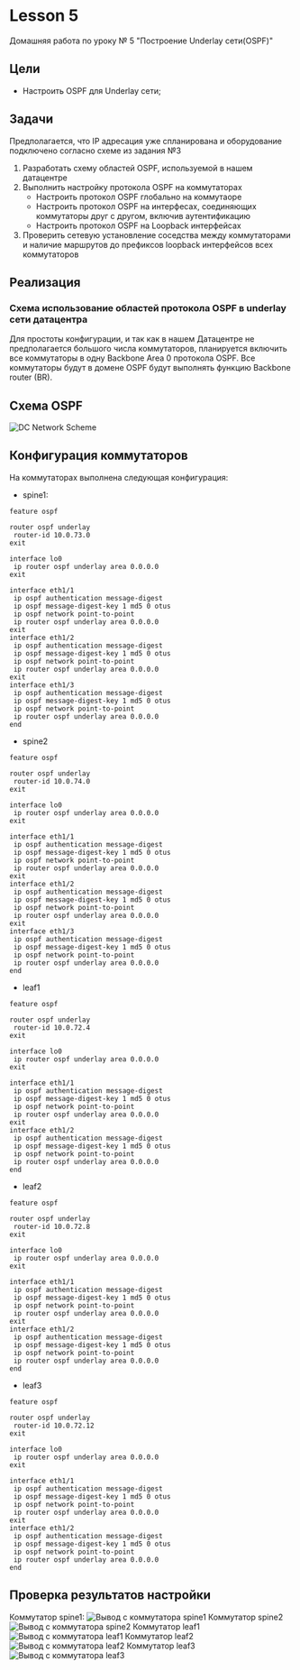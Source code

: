 # Lesson 5
Домашняя работа по уроку № 5 "Построение Underlay сети(OSPF)"

## Цели
* Настроить OSPF для Underlay сети;

## Задачи
   Предполагается, что IP адресация уже спланирована и оборудование подключено согласно схеме из задания №3  
1. Разработать схему областей OSPF, используемой в нашем датацентре
2. Выполнить настройку протокола OSPF на коммутаторах
   * Настроить протокол OSPF глобально на коммутаоре
   * Настроить протокол OSPF на интерфесах, соединяющих коммутаторы друг с другом, включив аутентификацию
   * Настроить протокол OSPF на Loopback интерфейсах 
3. Проверить сетевую установление соседства между коммутаторами и наличие маршрутов до префиксов loopback интерфейсов всех коммутаторов

## Реализация
### Схема использование областей протокола OSPF в underlay сети датацентра

Для простоты конфигурации, и так как в нашем Датацентре не предполагается большого числа коммутаторов, планируется включить все коммутаторы в одну Backbone Area 0 протокола OSPF. Все коммутаторы будут в домене OSPF будут выполнять функцию Backbone router (BR).

## Схема OSPF
![DC Network Scheme](img/DC-Network-OSPF.png)

## Конфигурация коммутаторов
На коммутаторах выполнена следующая конфигурация:
* spine1:
```
feature ospf

router ospf underlay
 router-id 10.0.73.0
exit

interface lo0
 ip router ospf underlay area 0.0.0.0
exit

interface eth1/1
 ip ospf authentication message-digest
 ip ospf message-digest-key 1 md5 0 otus
 ip ospf network point-to-point
 ip router ospf underlay area 0.0.0.0
exit
interface eth1/2
 ip ospf authentication message-digest
 ip ospf message-digest-key 1 md5 0 otus
 ip ospf network point-to-point
 ip router ospf underlay area 0.0.0.0
exit
interface eth1/3
 ip ospf authentication message-digest
 ip ospf message-digest-key 1 md5 0 otus
 ip ospf network point-to-point
 ip router ospf underlay area 0.0.0.0
end
```

* spine2
```
feature ospf

router ospf underlay
 router-id 10.0.74.0
exit

interface lo0
 ip router ospf underlay area 0.0.0.0
exit

interface eth1/1
 ip ospf authentication message-digest
 ip ospf message-digest-key 1 md5 0 otus
 ip ospf network point-to-point
 ip router ospf underlay area 0.0.0.0
exit
interface eth1/2
 ip ospf authentication message-digest
 ip ospf message-digest-key 1 md5 0 otus
 ip ospf network point-to-point
 ip router ospf underlay area 0.0.0.0
exit
interface eth1/3
 ip ospf authentication message-digest
 ip ospf message-digest-key 1 md5 0 otus
 ip ospf network point-to-point
 ip router ospf underlay area 0.0.0.0
end
```

* leaf1
```
feature ospf

router ospf underlay
 router-id 10.0.72.4
exit

interface lo0
 ip router ospf underlay area 0.0.0.0
exit

interface eth1/1
 ip ospf authentication message-digest
 ip ospf message-digest-key 1 md5 0 otus
 ip ospf network point-to-point
 ip router ospf underlay area 0.0.0.0
exit
interface eth1/2
 ip ospf authentication message-digest
 ip ospf message-digest-key 1 md5 0 otus
 ip ospf network point-to-point
 ip router ospf underlay area 0.0.0.0
end

```

* leaf2
```
feature ospf

router ospf underlay
 router-id 10.0.72.8
exit

interface lo0
 ip router ospf underlay area 0.0.0.0
exit

interface eth1/1
 ip ospf authentication message-digest
 ip ospf message-digest-key 1 md5 0 otus
 ip ospf network point-to-point
 ip router ospf underlay area 0.0.0.0
exit
interface eth1/2
 ip ospf authentication message-digest
 ip ospf message-digest-key 1 md5 0 otus
 ip ospf network point-to-point
 ip router ospf underlay area 0.0.0.0
end
```

* leaf3
```
feature ospf

router ospf underlay
 router-id 10.0.72.12
exit

interface lo0
 ip router ospf underlay area 0.0.0.0
exit

interface eth1/1
 ip ospf authentication message-digest
 ip ospf message-digest-key 1 md5 0 otus
 ip ospf network point-to-point
 ip router ospf underlay area 0.0.0.0
exit
interface eth1/2
 ip ospf authentication message-digest
 ip ospf message-digest-key 1 md5 0 otus
 ip ospf network point-to-point
 ip router ospf underlay area 0.0.0.0
end
```

## Проверка результатов настройки
Коммутатор spine1:
![Вывод с коммутатора spine1](img/spine1-ospf.png)
Коммутатор spine2
![Вывод с коммутатора spine2](img/spine2-ospf.png)
Коммутатор leaf1
![Вывод с коммутатора leaf1](img/leaf1-ospf.png)
Коммутатор leaf2
![Вывод с коммутатора leaf2](img/leaf2-ospf.png)
Коммутатор leaf3
![Вывод с коммутатора leaf3](img/leaf3-ospf.png)
